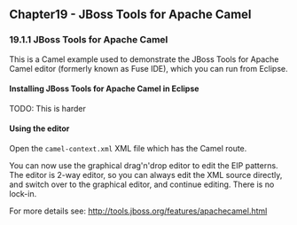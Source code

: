 Chapter19 - JBoss Tools for Apache Camel
----------------------------------------

### 19.1.1 JBoss Tools for Apache Camel

This is a Camel example used to demonstrate the JBoss Tools for Apache Camel editor (formerly known as Fuse IDE),
which you can run from Eclipse.


#### Installing JBoss Tools for Apache Camel in Eclipse

TODO: This is harder


#### Using the editor

Open the `camel-context.xml` XML file which has the Camel route.

You can now use the graphical drag'n'drop editor to edit the EIP patterns.
The editor is 2-way editor, so you can always edit the XML source directly, and switch over
to the graphical editor, and continue editing. There is no lock-in.

For more details see: http://tools.jboss.org/features/apachecamel.html

